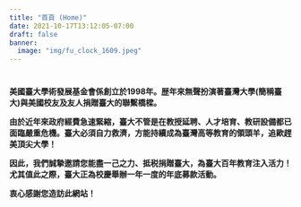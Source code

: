 ```yaml
---
title: "首頁 (Home)"
date: 2021-10-17T13:12:05-07:00
draft: false
banner:
  image: "img/fu_clock_1609.jpeg"
---
```

#
**美國臺大學術發展基金會係創立於1998年。歴年來無聲扮演著臺灣大學(簡稱臺大)與美國校友及友人捐贈臺大的聯繫橋樑。**

**由於近年來政府經費急速緊縮，臺大不管是在教授延聘、人才培育、教研設備都已面臨嚴重危機。臺大必須自力救濟，方能持續成為臺灣高等教育的領頭羊，追歐趕美頂尖大學！**

**因此，我們誠摯邀請您能盡一己之力、抵税捐贈臺大，為臺大百年教育注入活力！尤其值此之際，臺大正為校慶舉辦一年一度的年底募款活動。**

**衷心感謝您造訪此網站！**
